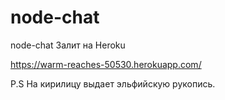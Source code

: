 # node-chat
node-chat
Залит на Heroku

https://warm-reaches-50530.herokuapp.com/

P.S На кирилицу выдает эльфийскую рукопись.
